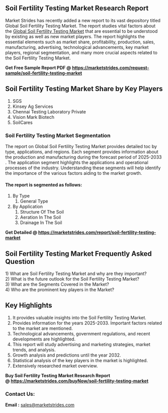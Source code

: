 <h2>Soil Fertility Testing Market Research Report</h2>
<p>Market Strides has recently added a new report to its vast depository titled Global Soil Fertility Testing Market. The report studies vital factors about the&nbsp;<a href="https://marketstrides.com/report/soil-fertility-testing-market">Global Soil Fertility Testing Market</a>&nbsp;that are essential to be understood by existing as well as new market players. The report highlights the essential elements such as market share, profitability, production, sales, manufacturing, advertising, technological advancements, key market players, regional segmentation, and many more crucial aspects related to the Soil Fertility Testing Market.</p>
<p><strong>Get Free Sample Report PDF @&nbsp;<a href="https://marketstrides.com/request-sample/soil-fertility-testing-market">https://marketstrides.com/request-sample/soil-fertility-testing-market</a></strong></p>
<h2><strong>Soil Fertility Testing Market Share by Key Players</strong></h2>
<ol>
<li>SGS</li>
<li>Kinsey Ag Services</li>
<li>Chennai Testing Laboratory Private</li>
<li>Vision Mark Biotech</li>
<li>SoilCares</li>
</ol>
<h3><strong>Soil Fertility Testing Market Segmentation</strong></h3>
<p>The report on Global Soil Fertility Testing Market provides detailed toc by type, applications, and regions. Each segment provides information about the production and manufacturing during the forecast period of 2025-2033 . The application segment highlights the applications and operational processes of the industry. Understanding these segments will help identify the importance of the various factors aiding to the market growth.</p>
<h4>The report is segmented as follows:</h4>
<ol>
<li>By Type
<ol>
<li>General Type</li>
</ol>
</li>
<li>By Application
<ol>
<li>Structure Of The Soil</li>
<li>Aeration In The Soil</li>
<li>Drainage In The Soil</li>
</ol>
</li>
</ol>
<p><strong>Get Detailed @&nbsp;<a href="https://marketstrides.com/report/soil-fertility-testing-market">https://marketstrides.com/report/soil-fertility-testing-market</a></strong></p>
<h2 class=""><strong>Soil Fertility Testing Market Frequently Asked Question</strong></h2>
<div class="">1) What are&nbsp;Soil Fertility Testing Market and why are they important?
<div class="">
<div class="">2) What is the future outlook for the Soil Fertility Testing Market?</div>
</div>
</div>
<div class="">3) What are the Segments Covered in the Market?</div>
<div class="">4) Who are the prominent key players in the Market?</div>
<h2><strong>Key Highlights</strong></h2>
<div class="">
<ol>
<li>It provides valuable insights into the Soil Fertility Testing Market.</li>
<li>Provides information for the years 2025-2033. Important factors related to the market are mentioned.</li>
<li>Technological advancements, government regulations, and recent developments are highlighted.</li>
<li>This report will study advertising and marketing strategies, market trends, and analysis.</li>
<li>Growth analysis and predictions until the year 2032.</li>
<li>Statistical analysis of the key players in the market is highlighted.</li>
<li>Extensively researched market overview.</li>
</ol>
<p><strong>Buy Soil Fertility Testing Market Research Report @&nbsp;<a href="https://marketstrides.com/buyNow/soil-fertility-testing-market">https://marketstrides.com/buyNow/soil-fertility-testing-market</a></strong></p>
<h3>Contact Us:</h3>
<p><strong>Email :</strong> <a href="mailto:sales@marketstrides.com">sales@marketstrides.com</a></p>
</div>
